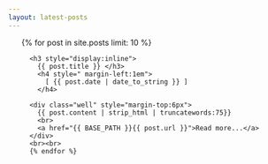 ```yaml
---
layout: latest-posts
---
```


<ul class="posts">
  {% for post in site.posts limit: 10 %}
      
      <h3 style="display:inline">
        {{ post.title }} </h3>
        <h4 style=" margin-left:1em">
          [ {{ post.date | date_to_string }} ]
        </h4>
      
      <div class="well" style="margin-top:6px">
        {{ post.content | strip_html | truncatewords:75}}
        <br>
        <a href="{{ BASE_PATH }}{{ post.url }}">Read more...</a>
      </div>
      <br><br>
      {% endfor %}
</ul>
